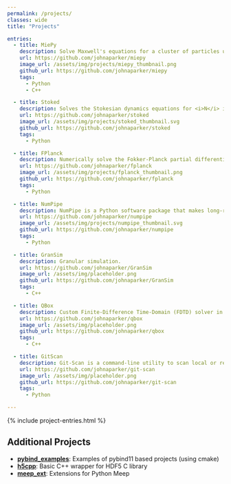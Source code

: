 ```yaml
---
permalink: /projects/
classes: wide
title: "Projects"

entries:
  - title: MiePy
    description: Solve Maxwell's equations for a cluster of particles using the generalized multiparticle Mie theory (GMMT).
    url: https://github.com/johnaparker/miepy
    image_url: /assets/img/projects/miepy_thumbnail.png
    github_url: https://github.com/johnaparker/miepy
    tags:
      - Python
      - C++

  - title: Stoked
    description: Solves the Stokesian dynamics equations for <i>N</i> interacting particles, a generalization of Brownian dynamics that includes hydrodynamic coupling interactions.
    url: https://github.com/johnaparker/stoked
    image_url: /assets/img/projects/stoked_thumbnail.svg
    github_url: https://github.com/johnaparker/stoked
    tags:
      - Python

  - title: FPlanck
    description: Numerically solve the Fokker-Planck partial differential equation in <i>N</i> dimensions using a matrix numerical method.
    url: https://github.com/johnaparker/fplanck
    image_url: /assets/img/projects/fplanck_thumbnail.png
    github_url: https://github.com/johnaparker/fplanck
    tags:
      - Python

  - title: NumPipe
    description: NumPipe is a Python software package that makes long-running tasks easier and faster by executing code in embarrassingly parallel and caching the output to HDF5 files.
    url: https://github.com/johnaparker/numpipe
    image_url: /assets/img/projects/numpipe_thumbnail.svg
    github_url: https://github.com/johnaparker/numpipe
    tags:
      - Python

  - title: GranSim
    description: Granular simulation.
    url: https://github.com/johnaparker/GranSim
    image_url: /assets/img/placeholder.png
    github_url: https://github.com/johnaparker/GranSim
    tags:
      - C++

  - title: QBox
    description: Custom Finite-Difference Time-Domain (FDTD) solver in two-dimensions.
    url: https://github.com/johnaparker/qbox
    image_url: /assets/img/placeholder.png
    github_url: https://github.com/johnaparker/qbox
    tags:
      - C++

  - title: GitScan
    description: Git-Scan is a command-line utility to scan local or remote git repositories for history that is divergent from the remote branch.
    url: https://github.com/johnaparker/git-scan
    image_url: /assets/img/placeholder.png
    github_url: https://github.com/johnaparker/git-scan
    tags:
      - Python

---
```


{% include project-entries.html %}

## Additional Projects
* [**pybind_examples**](https://github.com/johnaparker/pybind_examples):
Examples of pybind11 based projects (using cmake)
* [**h5cpp**](https://github.com/johnaparker/h5cpp):
Basic C++ wrapper for HDF5 C library
* [**meep_ext**](https://github.com/johnaparker/meep_ext):
Extensions for Python Meep
